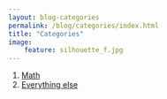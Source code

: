 ```yaml
---
layout: blog-categories
permalink: /blog/categories/index.html
title: "Categories"
image:
    feature: silhouette_f.jpg
---
```


<ol class="categories-list">
  <li><a href="/blog/math">Math</a></li>
<!--   <li><a href="/blog/programming">Programming</a></li>  -->
  <li><a href="/blog/everything-else">Everything else</a></li>
</ol>